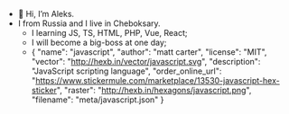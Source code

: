 - 👹 Hi, I’m Aleks. 
- I from Russia and I live in Cheboksary.
  - I learning JS, TS, HTML, PHP, Vue, React;
  - I will become a big-boss at one day;
  - {
  "name": "javascript",
  "author": "matt carter",
  "license": "MIT",
  "vector": "http://hexb.in/vector/javascript.svg",
  "description": "JavaScript scripting language",
  "order_online_url": "https://www.stickermule.com/marketplace/13530-javascript-hex-sticker",
  "raster": "http://hexb.in/hexagons/javascript.png",
  "filename": "meta/javascript.json"
}
